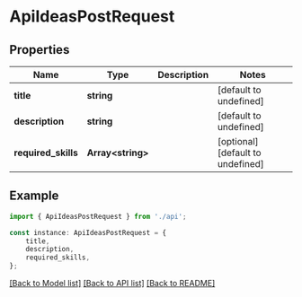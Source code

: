 # ApiIdeasPostRequest


## Properties

Name | Type | Description | Notes
------------ | ------------- | ------------- | -------------
**title** | **string** |  | [default to undefined]
**description** | **string** |  | [default to undefined]
**required_skills** | **Array&lt;string&gt;** |  | [optional] [default to undefined]

## Example

```typescript
import { ApiIdeasPostRequest } from './api';

const instance: ApiIdeasPostRequest = {
    title,
    description,
    required_skills,
};
```

[[Back to Model list]](../README.md#documentation-for-models) [[Back to API list]](../README.md#documentation-for-api-endpoints) [[Back to README]](../README.md)
